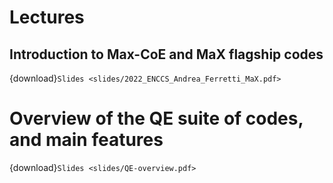 # Lectures 

## Introduction to Max-CoE and MaX flagship codes 

{download}`Slides <slides/2022_ENCCS_Andrea_Ferretti_MaX.pdf>`

# Overview of the QE suite of codes, and main features 

{download}`Slides <slides/QE-overview.pdf>`

